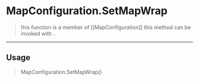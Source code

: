 # MapConfiguration.SetMapWrap
> this function is a member of [[MapConfiguration]]
> this method can be invoked with `.`
-----
## Usage
> MapConfiguration.SetMapWrap()

